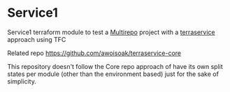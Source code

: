 # Service1
Service1 terraform module to test a [Multirepo](https://www.hashicorp.com/blog/terraform-mono-repo-vs-multi-repo-the-great-debate) project with a [terraservice](https://www.hashicorp.com/resources/evolving-infrastructure-terraform-opencredo) approach using TFC


Related repo https://github.com/awoisoak/terraservice-core


This repository doesn't follow the Core repo approach of have its own split states per module (other than the environment based) just for the sake of simplicity.